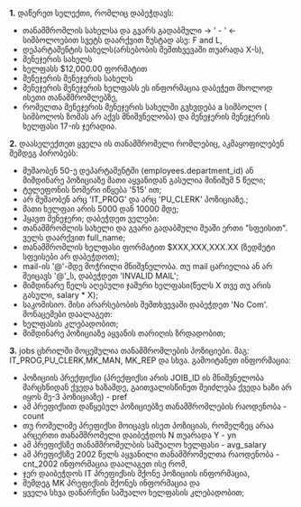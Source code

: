 **1.**
დაწერეთ სელექთი, რომლიც დაბეჭდავს: 
  -  თანამშრომლის სახელსა და გვარს გადაბმული  -> ' - ' <- სიმბოლოებით სვეტს დაარქვით ზუსტად ასე: F and L, 
  -  დეპარტამენტის სახელს(არსებობის შემთხვევაში თუარადა X-ს), 
  -  მენეჯერის სახელს
  -  ხელფასს $12,000.00 ფორმატით
  -  მენეჯერის მენეჯერის სახელს 
  -  მენეჯერის მენეჯერის ხელფასს
  ეს ინფორმაცია  დაბეჭეთ მხოლოდ ისეთი თანამშრომლებზე,
  -  რომელთა მენეჯერის მენეჯერის სახელში გვხვდება a სიმბოლო ( სიმბოლოს ზომას არ აქვს მნიშვნელობა)
               და მენეჯერის მენეჯერის ხელფასი 17-ის ჯერადია.

**2.**
დაასელექთეთ ყველა ის თანამშრომელი რომლებიც, აკმაყოფილებენ შემდეგ პირობებს:
  -  მუშაობენ 50-ე დეპარტამენტში (employees.department_id) ან მიმდინარე პოზიციაზე მათი აყვანიდან გასულია მინიმუმ 5 წელი;
  -  ტელეფონის ნომერი იწყება '515' ით;
  -  არ მუშაობენ არც 'IT_PROG' და არც 'PU_CLERK' პოზიციაზე.;
  -  მათი ხელფაი არის 5000 დან 10000 მდე;
  -  ჰყავთ მენეჯერი;
დაბეჭდეთ ველები:
  - თანამშრომლის სახელი და გვარი გადაბმული შუაში ერთი "სფეისით". ველს დაარქვით full_name;
  - თანამშრომლის ხელფასი ფორმატით $XXX,XXX,XXX.XX (ზედმეტი სფეისები არ დაბეჭდოთ);
  - mail-ის '@'-მდე მოჭრილი მნიშვნელობა. თუ mail ცარიელია ან არ შეიცავს '@'_ს, დაბეჭდეთ 'INVALID MAIL';
  - მიმდინარე წელს აღებული ჯამური ხელფასი(წელს X თვე თუ არის გასული, salary * X);
  - საკომისიო. მისი არარსებობის შემთხვევაში დაბეჭდეთ 'No Com'.
მონაცემები დაალაგეთ:
  - ხელფასის კლებადობით;
  - მიმდინარე პოზიციაზე აყვანის თარიღის ზრდადობით;


**3.**
jobs ცხრილში მოცემულია თანამშრომლების პოზიციები.
    მაგ: IT_PROG,PU_CLERK,MK_MAN, MK_REP  და სხვა.
 გამოიტანეთ ინფორმაცია:
 -   პოზიციის პრექფიქსი (პრექფიქსი არის JOIB_ID ის მნიშვნელობა მარცხნიდან ქვედა ხაზამდე, 
  გაითვალისწინეთ შეიძლება ქვედა ხაზი არ იყოს მე-3 პოზიციაზე) - pref 
  -  ამ პრეფიქსით დაწყებულ პოზიციებზე თანამშრომლების რაოდენობა - count
  -   თუ რომელიმე პრეფიქსი მოიცავს ისეთ პოზიციას, რომელზეც არაა არცერთი თანამშრომელი დაიბეჭდოს N თუარადა Y - yn
  -  ამ პრეფიქსზე თანამშრომელბის საშუალო ხელფასი - avg_salary
  -   ამ პრეფიქსზე 2002 წელს აყვანილი თანამშრომელთა რაოდენობა - cnt_2002
ინფორმაცია დაალაგეთ ისე რომ,
  -  ჯერ დაიბეჭდოს IT  პრეფიქსის მქონე პოზიციის ინფორმაცია,
  -  შემდეგ MK პრეფიქსის მქონეს ინფორმაცია და 
   -   ყველა სხვა დანარჩენი საშუალო ხელფასის კლებადობით;
  
